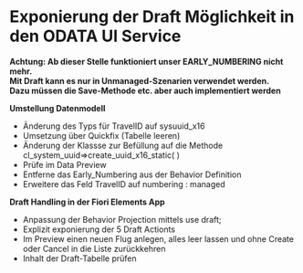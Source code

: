 # Exponierung der Draft Möglichkeit in den ODATA UI Service

**Achtung: Ab dieser Stelle funktioniert unser EARLY_NUMBERING nicht mehr.  
Mit Draft kann es nur in Unmanaged-Szenarien verwendet werden.  
Dazu müssen die Save-Methode etc. aber auch implementiert werden**  

**Umstellung Datenmodell**  
  - Änderung des Typs für TravelID auf sysuuid_x16
  - Umsetzung über Quickfix (Tabelle leeren)
  - Änderung der Klassse zur Befüllung auf die Methode cl_system_uuid=>create_uuid_x16_static( )
  - Prüfe im Data Preview
  - Entferne das Early_Numbering aus der Behavior Definition
  - Erweitere das Feld TravelID auf numbering : managed

**Draft Handling in der Fiori Elements App**  
  - Anpassung der Behavior Projection mittels use draft;
  - Explizit exponierung der 5 Draft Actionts
  - Im Preview einen neuen Flug anlegen, alles leer lassen und ohne Create oder Cancel in die Liste zurückkehren
  - Inhalt der Draft-Tabelle prüfen

